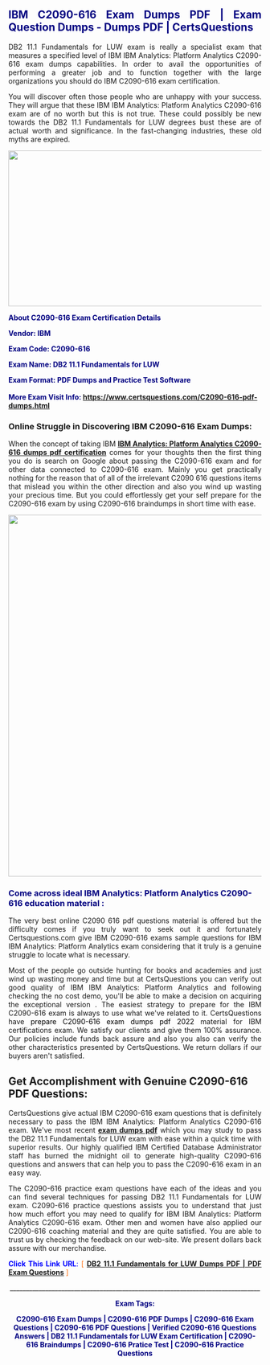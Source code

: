 <h2 style="text-align: justify;"><span style="color: #000080;">IBM C2090-616 Exam Dumps PDF | Exam Question Dumps - Dumps PDF | CertsQuestions</span></h2>
<p style="text-align: justify;">DB2 11.1 Fundamentals for LUW exam is really a specialist exam that measures a specified level of IBM IBM Analytics: Platform Analytics C2090-616 exam dumps capabilities. In order to avail the opportunities of performing a greater job and to function together with the large organizations you should do IBM C2090-616 exam certification.</p>
<p style="text-align: justify;">You will discover often those people who are unhappy with your success. They will argue that these IBM IBM Analytics: Platform Analytics C2090-616 exam are of no worth but this is not true. These could possibly be new towards the DB2 11.1 Fundamentals for LUW degrees bust these are of actual worth and significance. In the fast-changing industries, these old myths are expired.</p>
<p><img style="display: block; margin-left: auto; margin-right: auto;" src="https://i.imgur.com/eaP4ae9.png" width="840" height="310" /></p>
<p><span style="color: #000080;"><strong>About C2090-616 Exam Certification Details</strong></span></p>
<p><span style="color: #000080;"><strong>Vendor: IBM<br /></strong></span></p>
<p><span style="color: #000080;"><strong>Exam Code: C2090-616</strong></span></p>
<p><span style="color: #000080;"><strong>Exam Name: DB2 11.1 Fundamentals for LUW</strong></span></p>
<p><span style="color: #000080;"><strong>Exam Format: PDF Dumps and Practice Test Software<br /><br />More Exam Visit Info: <span style="color: #ff6600;"><a href="https://www.certsquestions.com/C2090-616-pdf-dumps.html">https://www.certsquestions.com/C2090-616-pdf-dumps.html</a></span></strong></span></p>
<h3>Online Struggle in Discovering IBM C2090-616 Exam Dumps:</h3>
<p style="text-align: justify;">When the concept of taking IBM <a href="https://www.certsquestions.com/C2090-616-pdf-dumps.html"><strong>IBM Analytics: Platform Analytics C2090-616 dumps pdf certification</strong></a> comes for your thoughts then the first thing you do is search on Google about passing the C2090-616 exam and for other data connected to C2090-616 exam. Mainly you get practically nothing for the reason that of all of the irrelevant C2090 616 questions items that mislead you within the other direction and also you wind up wasting your precious time. But you could effortlessly get your self prepare for the C2090-616 exam by using C2090-616 braindumps in short time with ease.</p>
<p><a href="https://www.certsquestions.com/C2090-616-pdf-dumps.html"><img style="display: block; margin-left: auto; margin-right: auto;" src="https://i.imgur.com/pxhoKQ2.png" width="720" /></a></p>
<h3><span style="color: #000080;">Come across ideal IBM Analytics: Platform Analytics C2090-616 education material :</span></h3>
<p style="text-align: justify;">The very best online C2090 616 pdf questions material is offered but the difficulty comes if you truly want to seek out it and fortunately Certsquestions.com give IBM C2090-616 exams sample questions for IBM IBM Analytics: Platform Analytics exam considering that it truly is a genuine struggle to locate what is necessary.</p>
<p style="text-align: justify;">Most of the people go outside hunting for books and academies and just wind up wasting money and time but at CertsQuestions you can verify out good quality of IBM IBM Analytics: Platform Analytics and following checking the no cost demo, you'll be able to make a decision on acquiring the exceptional version . The easiest strategy to prepare for the IBM C2090-616 exam is always to use what we've related to it. CertsQuestions have <span style="color: #000000;">prepare C2090-616 exam dumps pdf 2022</span> material for IBM certifications exam. We satisfy our clients and give them 100% assurance. Our policies include funds back assure and also you also can verify the other characteristics presented by CertsQuestions. We return dollars if our buyers aren't satisfied.</p>
<h2>Get Accomplishment with Genuine C2090-616 PDF Questions:</h2>
<p style="text-align: justify;">CertsQuestions give actual IBM C2090-616 exam questions that is definitely necessary to pass the IBM IBM Analytics: Platform Analytics C2090-616 exam. We've most recent<strong>&nbsp;<a href="https://www.certsquestions.com/">exam dumps pdf</a></strong>&nbsp;which you may study to pass the DB2 11.1 Fundamentals for LUW exam with ease within a quick time with superior results. Our highly qualified IBM Certified Database Administrator staff has burned the midnight oil to generate high-quality C2090-616 questions and answers that can help you to pass the C2090-616 exam in an easy way.</p>
<p style="text-align: justify;">The C2090-616 practice exam questions have each of the ideas and you can find several techniques for passing DB2 11.1 Fundamentals for LUW exam. C2090-616 practice questions assists you to understand that just how much effort you may need to qualify for IBM IBM Analytics: Platform Analytics C2090-616 exam. Other men and women have also applied our C2090-616 coaching material and they are quite satisfied. You are able to trust us by checking the feedback on our web-site. We present dollars back assure with our merchandise.</p>
<p style="text-align: justify;"><span style="color: #0000ff;"><strong>Click This Link URL</strong>:</span> <span style="color: #ff6600;">[ <strong><a href="https://www.certsquestions.com/ibm-certified-database-administrator-certification.html">DB2 11.1 Fundamentals for LUW Dumps PDF | PDF Exam Questions</a></strong> ]</span></p>
<p style="text-align: center;">______________________________________________________________________________</p>
<p style="text-align: center;"><span style="color: #000080;"><strong>Exam Tags:</strong></span></p>
<p style="text-align: center;"><span style="color: #000080;"><strong>C2090-616 Exam Dumps | C2090-616 PDF Dumps | C2090-616 Exam Questions | C2090-616 PDF Questions | Verified C2090-616 Questions Answers | DB2 11.1 Fundamentals for LUW Exam Certification | C2090-616 Braindumps | C2090-616 Pratice Test | C2090-616 Practice Questions</strong></span></p>
